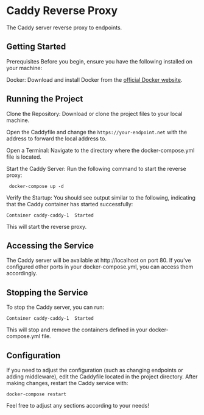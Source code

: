 # Caddy Reverse Proxy

The Caddy server reverse proxy to endpoints.

## Getting Started

Prerequisites
Before you begin, ensure you have the following installed on your machine:

Docker: Download and install Docker from the [official Docker website](https://www.docker.com/products/docker-desktop/).

## Running the Project

Clone the Repository: Download or clone the project files to your local machine.

Open the Caddyfile and change the `https://your-endpoint.net` with the address to forward the local address to.

Open a Terminal: Navigate to the directory where the docker-compose.yml file is located.

Start the Caddy Server: Run the following command to start the reverse proxy:

```
 docker-compose up -d
```

Verify the Startup: You should see output similar to the following, indicating that the Caddy container has started successfully:

```
Container caddy-caddy-1  Started
```

This will start the reverse proxy.

## Accessing the Service

The Caddy server will be available at http://localhost on port 80. If you've configured other ports in your docker-compose.yml, you can access them accordingly.

## Stopping the Service

To stop the Caddy server, you can run:

```
Container caddy-caddy-1  Started
```

This will stop and remove the containers defined in your docker-compose.yml file.

## Configuration

If you need to adjust the configuration (such as changing endpoints or adding middleware), edit the Caddyfile located in the project directory. After making changes, restart the Caddy service with:

```
docker-compose restart
```

Feel free to adjust any sections according to your needs!
